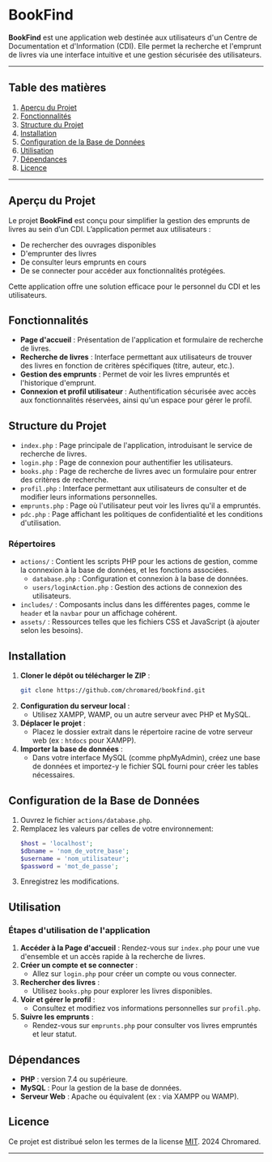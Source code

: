 # BookFind

**BookFind** est une application web destinée aux utilisateurs d'un Centre de Documentation et d'Information (CDI). Elle permet la recherche et l'emprunt de livres via une interface intuitive et une gestion sécurisée des utilisateurs.

---

## Table des matières

1. [Aperçu du Projet](#aperçu-du-projet)
2. [Fonctionnalités](#fonctionnalités)
3. [Structure du Projet](#structure-du-projet)
4. [Installation](#installation)
5. [Configuration de la Base de Données](#configuration-de-la-base-de-données)
6. [Utilisation](#utilisation)
7. [Dépendances](#dépendances)
8. [Licence](#licence)

---

## Aperçu du Projet

Le projet **BookFind** est conçu pour simplifier la gestion des emprunts de livres au sein d’un CDI. L’application permet aux utilisateurs :
- De rechercher des ouvrages disponibles
- D'emprunter des livres
- De consulter leurs emprunts en cours
- De se connecter pour accéder aux fonctionnalités protégées.

Cette application offre une solution efficace pour le personnel du CDI et les utilisateurs.

## Fonctionnalités

- **Page d'accueil** : Présentation de l'application et formulaire de recherche de livres.
- **Recherche de livres** : Interface permettant aux utilisateurs de trouver des livres en fonction de critères spécifiques (titre, auteur, etc.).
- **Gestion des emprunts** : Permet de voir les livres empruntés et l'historique d'emprunt.
- **Connexion et profil utilisateur** : Authentification sécurisée avec accès aux fonctionnalités réservées, ainsi qu'un espace pour gérer le profil.

## Structure du Projet

- `index.php` : Page principale de l'application, introduisant le service de recherche de livres.
- `login.php` : Page de connexion pour authentifier les utilisateurs.
- `books.php` : Page de recherche de livres avec un formulaire pour entrer des critères de recherche.
- `profil.php` : Interface permettant aux utilisateurs de consulter et de modifier leurs informations personnelles.
- `emprunts.php` : Page où l'utilisateur peut voir les livres qu'il a empruntés.
- `pdc.php` : Page affichant les politiques de confidentialité et les conditions d'utilisation.

### Répertoires

- `actions/` : Contient les scripts PHP pour les actions de gestion, comme la connexion à la base de données, et les fonctions associées.
  - `database.php` : Configuration et connexion à la base de données.
  - `users/loginAction.php` : Gestion des actions de connexion des utilisateurs.
- `includes/` : Composants inclus dans les différentes pages, comme le `header` et la `navbar` pour un affichage cohérent.
- `assets/` : Ressources telles que les fichiers CSS et JavaScript (à ajouter selon les besoins).

## Installation

1. **Cloner le dépôt ou télécharger le ZIP** :
    ```bash
    git clone https://github.com/chromared/bookfind.git
    ```
2. **Configuration du serveur local** :
    - Utilisez XAMPP, WAMP, ou un autre serveur avec PHP et MySQL.
3. **Déplacer le projet** :
    - Placez le dossier extrait dans le répertoire racine de votre serveur web (ex : `htdocs` pour XAMPP).
4. **Importer la base de données** :
    - Dans votre interface MySQL (comme phpMyAdmin), créez une base de données et importez-y le fichier SQL fourni pour créer les tables nécessaires.

## Configuration de la Base de Données

1. Ouvrez le fichier `actions/database.php`.
2. Remplacez les valeurs par celles de votre environnement:
    ```php
    $host = 'localhost';
    $dbname = 'nom_de_votre_base';
    $username = 'nom_utilisateur';
    $password = 'mot_de_passe';
    ```
3. Enregistrez les modifications.

## Utilisation

### Étapes d'utilisation de l'application

1. **Accéder à la Page d'accueil** : Rendez-vous sur `index.php` pour une vue d'ensemble et un accès rapide à la recherche de livres.
2. **Créer un compte et se connecter** :
    - Allez sur `login.php` pour créer un compte ou vous connecter.
3. **Rechercher des livres** :
    - Utilisez `books.php` pour explorer les livres disponibles.
4. **Voir et gérer le profil** :
    - Consultez et modifiez vos informations personnelles sur `profil.php`.
5. **Suivre les emprunts** :
    - Rendez-vous sur `emprunts.php` pour consulter vos livres empruntés et leur statut.

## Dépendances

- **PHP** : version 7.4 ou supérieure.
- **MySQL** : Pour la gestion de la base de données.
- **Serveur Web** : Apache ou équivalent (ex : via XAMPP ou WAMP).

## Licence

Ce projet est distribué selon les termes de la license [MIT]. 2024 Chromared.

---

[MIT]: https://opensource.org/licenses/MIT

